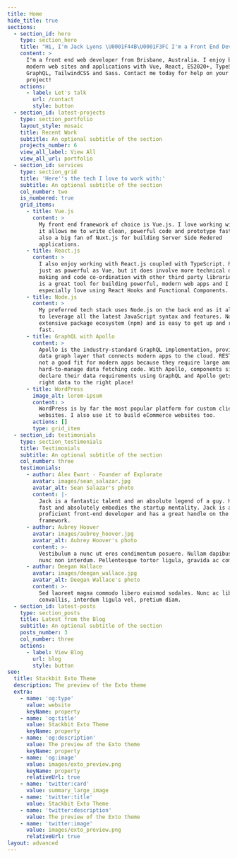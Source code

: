 ```yaml
---
title: Home
hide_title: true
sections:
  - section_id: hero
    type: section_hero
    title: "Hi, I'm Jack Lyons \U0001F44B\U0001F3FC I'm a Front End Developer from Brisbane, Australia \U0001F998"
    content: >
      I'm a front end web developer from Brisbane, Australia. I enjoy building
      modern web sites and applications with Vue, React, ES2020+, TypeScript,
      GraphQL, TailwindCSS and Sass. Contact me today for help on your next
      project!
    actions:
      - label: Let's talk
        url: /contact
        style: button
  - section_id: latest-projects
    type: section_portfolio
    layout_style: mosaic
    title: Recent Work
    subtitle: An optional subtitle of the section
    projects_number: 6
    view_all_label: View All
    view_all_url: portfolio
  - section_id: services
    type: section_grid
    title: 'Here''s the tech I love to work with:'
    subtitle: An optional subtitle of the section
    col_number: two
    is_numbered: true
    grid_items:
      - title: Vue.js
        content: >
          My front end framework of choice is Vue.js. I love working with Vue as
          it allows me to write clean, powerful code and prototype fast! I'm
          also a big fan of Nuxt.js for building Server Side Redered
          applications.
      - title: React.js
        content: >
          I also enjoy working with React.js coupled with TypeScript. React is
          just as powerful as Vue, but it does involve more technical decision
          making and code co-ordination with other third party libraries. React
          is a great tool for building powerful, modern web apps and I
          especially love using React Hooks and Functional Components.
      - title: Node.js
        content: >
          My preferred tech stack uses Node.js on the back end as it allows me
          to leverage all the latest JavaScript syntax and features. Node has an
          extensive package ecosystem (npm) and is easy to get up and running
          fast.
      - title: GraphQL with Apollo
        content: >
          Apollo is the industry-standard GraphQL implementation, providing the
          data graph layer that connects modern apps to the cloud. REST APIs are
          not a good fit for modern apps because they require large amounts of
          hard-to-manage data fetching code. With Apollo, components simply
          declare their data requirements using GraphQL and Apollo gets the
          right data to the right place!
      - title: WordPress
        image_alt: lorem-ipsum
        content: >
          WordPress is by far the most popular platform for custom client
          websites. I also use it to build eCommerce websites too.
        actions: []
        type: grid_item
  - section_id: testimonials
    type: section_testimonials
    title: Testimonials
    subtitle: An optional subtitle of the section
    col_number: three
    testimonials:
      - author: Alex Ewart - Founder of Explorate
        avatar: images/sean_salazar.jpg
        avatar_alt: Sean Salazar's photo
        content: |-
          Jack is a fantastic talent and an absolute legend of a guy. He works 
          fast and absolutely embodies the startup mentality. Jack is a highly 
          proficient front-end developer and has a great handle on the Vue JS 
          framework.
      - author: Aubrey Hoover
        avatar: images/aubrey_hoover.jpg
        avatar_alt: Aubrey Hoover's photo
        content: >-
          Vestibulum a nunc ut eros condimentum posuere. Nullam dapibus quis
          nunc non interdum. Pellentesque tortor ligula, gravida ac commodo eu.
      - author: Deegan Wallace
        avatar: images/deegan_wallace.jpg
        avatar_alt: Deegan Wallace's photo
        content: >-
          Sed laoreet magna commodo libero euismod sodales. Nunc ac libero
          convallis, interdum ligula vel, pretium diam.
  - section_id: latest-posts
    type: section_posts
    title: Latest from the Blog
    subtitle: An optional subtitle of the section
    posts_number: 3
    col_number: three
    actions:
      - label: View Blog
        url: blog
        style: button
seo:
  title: Stackbit Exto Theme
  description: The preview of the Exto theme
  extra:
    - name: 'og:type'
      value: website
      keyName: property
    - name: 'og:title'
      value: Stackbit Exto Theme
      keyName: property
    - name: 'og:description'
      value: The preview of the Exto theme
      keyName: property
    - name: 'og:image'
      value: images/exto_preview.png
      keyName: property
      relativeUrl: true
    - name: 'twitter:card'
      value: summary_large_image
    - name: 'twitter:title'
      value: Stackbit Exto Theme
    - name: 'twitter:description'
      value: The preview of the Exto theme
    - name: 'twitter:image'
      value: images/exto_preview.png
      relativeUrl: true
layout: advanced
---
```


